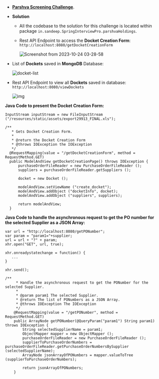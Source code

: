 - **[Parshva Screening Challenge](https://docs.google.com/document/d/1QwSIQ6TqZdZv9iet4Ppw5T8Yj2fbNHjld487c3pNNLk/edit)**.

- **Solution**

    - All the codebase to the solution for this challenge is located within package `in.sandeep.SpringInterviewPro.parshvaHoldings`.

    - Rest API Endpoint to access the **Docket Creation Form**: `http://localhost:8080/getDocketCreationForm`

      ![Screenshot from 2023-10-24 03-28-58](https://github.com/sndpchatterjee07/SpringInterviewPro/assets/3818950/dbb0d03a-b8de-41a4-a610-e06bde7ee014)



- List of **Dockets** saved in **MongoDB** Database:

  ![docket-list](https://github.com/sndpchatterjee07/SpringInterviewPro/assets/3818950/afe7a087-8333-4506-b9af-0c69cce8d940)


- Rest API Endpoint to view all **Dockets** saved in database: `http://localhost:8080/viewDockets`

  ![img](https://github.com/sndpchatterjee07/SpringInterviewPro/assets/3818950/c19d31c0-dffc-4b43-ab6a-f5ee42e1df0c)





**Java Code to present the Docket Creation Form:**

  ```
  InputStream inputStream = new FileInputStream ("/resources/static/assets/export29913_FINAL.xls");
  
  /**
     * Gets Docket Creation Form.
     *
     * @return the Docket Creation Form
     * @throws IOException the IOException
     */
    @RequestMapping(value = "/getDocketCreationForm", method = RequestMethod.GET)
    public ModelAndView getDocketCreationPage() throws IOException {
        purchaseOrderFileReader = new PurchaseOrderFileReader ();
        suppliers = purchaseOrderFileReader.getSuppliers ();

        docket = new Docket ();

        modelAndView.setViewName ("create_docket");
        modelAndView.addObject ("docketInfo", docket);
        modelAndView.addObject ("suppliers", suppliers);

        return modelAndView;
    }
  ``` 


**Java Code to handle the asynchronous request to get the PO number for the selected Supplier as a JSON Array:**


```
var url = "http://localhost:8080/getPONumber";
var param = "param1="+supplier;
url = url + "?" + param;
xhr.open("GET", url, true);

xhr.onreadystatechange = function() {
   ...
}   

xhr.send();

/**
     * Handle the asynchronous request to get the PONumber for the selected Supplier.
     *
     * @param param1 The selected Supplier.
     * @return The list of PONumbers as a JSON Array.
     * @throws IOException The IOException
     */
    @RequestMapping(value = "/getPONumber", method = RequestMethod.GET)
    public ArrayNode getPONumber(@QueryParam("param1") String param1) throws IOException {
        String selectedSupplierName = param1;
        ObjectMapper mapper = new ObjectMapper ();
        purchaseOrderFileReader = new PurchaseOrderFileReader ();
        supplierToPurchaseOrderNumbers = purchaseOrderFileReader.getPurchaseOrderNumbersBySupplier (selectedSupplierName);
        ArrayNode jsonArrayOfPONumbers = mapper.valueToTree (supplierToPurchaseOrderNumbers);

        return jsonArrayOfPONumbers;
    }
```